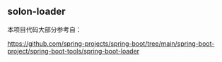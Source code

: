 ## solon-loader

本项目代码大部分参考自：

https://github.com/spring-projects/spring-boot/tree/main/spring-boot-project/spring-boot-tools/spring-boot-loader